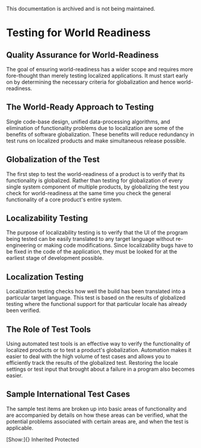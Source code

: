 This documentation is archived and is not being maintained.

# Testing for World Readiness

[](https://msdn.microsoft.com/en-us/library/mt662412)
## Quality Assurance for World-Readiness

The goal of ensuring world-readiness has a wider scope and requires more fore-thought than merely testing localized applications. It must start early on by determining the necessary criteria for globalization and hence world-readiness.

[](https://msdn.microsoft.com/en-us/library/mt662413)
## The World-Ready Approach to Testing

Single code-base design, unified data-processing algorithms, and elimination of functionality problems due to localization are some of the benefits of software globalization. These benefits will reduce redundancy in test runs on localized products and make simultaneous release possible.

[](https://msdn.microsoft.com/en-us/library/mt662415)
## Globalization of the Test

The first step to test the world-readiness of a product is to verify that its functionality is globalized. Rather than testing for globalization of every single system component of multiple products, by globalizing the test you check for world-readiness at the same time you check the general functionality of a core product's entire system.

[](https://msdn.microsoft.com/en-us/library/mt651780)
## Localizability Testing

The purpose of localizability testing is to verify that the UI of the program being tested can be easily translated to any target language without re-engineering or making code modifications. Since localizability bugs have to be fixed in the code of the application, they must be looked for at the earliest stage of development possible.

[](https://msdn.microsoft.com/en-us/library/mt662422)
## Localization Testing

Localization testing checks how well the build has been translated into a particular target language. This test is based on the results of globalized testing where the functional support for that particular locale has already been verified.

[](https://msdn.microsoft.com/en-us/library/mt662423)
## The Role of Test Tools

Using automated test tools is an effective way to verify the functionality of localized products or to test a product's globalization. Automation makes it easier to deal with the high volume of test cases and allows you to efficiently track the results of the globalized test. Restoring the locale settings or test input that brought about a failure in a program also becomes easier.

[](https://msdn.microsoft.com/en-us/library/mt662424)
## Sample International Test Cases

The sample test items are broken up into basic areas of functionality and are accompanied by details on how these areas can be verified, what the potential problems associated with certain areas are, and when the test is applicable.

[Show:]{} Inherited Protected

